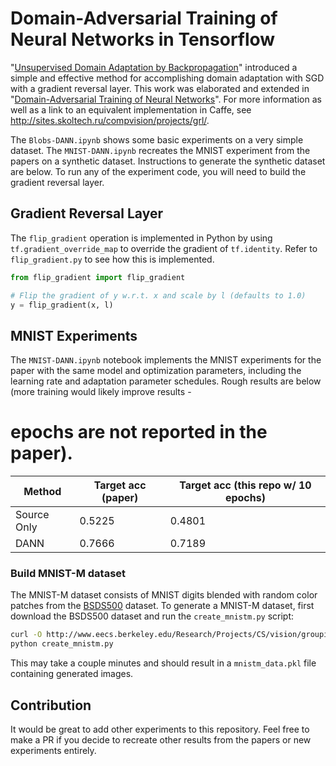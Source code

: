 # Domain-Adversarial Training of Neural Networks in Tensorflow

"[Unsupervised Domain Adaptation by Backpropagation](http://sites.skoltech.ru/compvision/projects/grl/files/paper.pdf)" introduced a simple and effective method for accomplishing domain adaptation with SGD with a gradient reversal layer. This work was elaborated and extended in "[Domain-Adversarial Training of Neural Networks](http://jmlr.org/papers/volume17/15-239/15-239.pdf)". For more information as well as a link to an equivalent implementation in Caffe, see http://sites.skoltech.ru/compvision/projects/grl/.

The `Blobs-DANN.ipynb` shows some basic experiments on a very simple dataset. The `MNIST-DANN.ipynb` recreates the MNIST experiment from the papers on a synthetic dataset. Instructions to generate the synthetic dataset are below. To run any of the experiment code, you will need to build the gradient reversal layer.

## Gradient Reversal Layer

The `flip_gradient` operation is implemented in Python by using `tf.gradient_override_map` to override the gradient of `tf.identity`. Refer to `flip_gradient.py` to see how this is implemented.

```python
from flip_gradient import flip_gradient

# Flip the gradient of y w.r.t. x and scale by l (defaults to 1.0)
y = flip_gradient(x, l)
```

## MNIST Experiments

The `MNIST-DANN.ipynb` notebook implements the MNIST experiments for the paper with the same model and optimization parameters,
including the learning rate and adaptation parameter schedules. Rough results are below (more training would likely improve results -
# epochs are not reported in the paper).

| Method | Target acc (paper) | Target acc (this repo w/ 10 epochs) |
| ------ | ------------------ | ----------------------------------- |
| Source Only | 0.5225 | 0.4801 |
| DANN | 0.7666 | 0.7189 |


### Build MNIST-M dataset

The MNIST-M dataset consists of MNIST digits blended with random color patches from
the [BSDS500](http://www.eecs.berkeley.edu/Research/Projects/CS/vision/grouping/resources.html#bsds500) dataset.
 To generate a MNIST-M dataset, first download the BSDS500 dataset and run the `create_mnistm.py` script:

```bash
curl -O http://www.eecs.berkeley.edu/Research/Projects/CS/vision/grouping/BSR/BSR_bsds500.tgz
python create_mnistm.py
```

This may take a couple minutes and should result in a `mnistm_data.pkl` file containing generated images.


## Contribution

It would be great to add other experiments to this repository. Feel free to make a PR if you decide to recreate other results from the papers or new experiments entirely.
